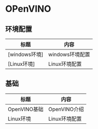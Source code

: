 # OPenVINO

## 环境配置
| 标题                   | 内容                              |
| ---------------------- |  --------------------------------- | 
| [windows环境] |  windows环境配置 |
| [Linux环境] | Linux环境配置  |


##  基础
| 标题                   | 内容                              |
| ---------------------- |  --------------------------------- | 
| OpenVINO基础| OpenVINO介绍 |
| Linux环境| Linux环境配置  |